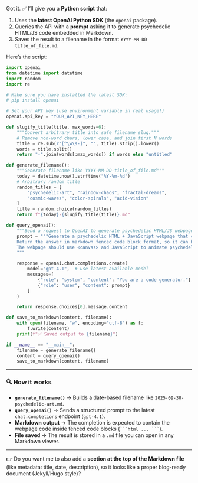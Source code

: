 
Got it. ✅
I’ll give you a **Python script** that:

1. Uses the **latest OpenAI Python SDK** (the `openai` package).
2. Queries the API with a **prompt** asking it to generate psychedelic HTML/JS code embedded in Markdown.
3. Saves the result to a filename in the format `YYYY-MM-DD-title_of_file.md`.

Here’s the script:

```python
import openai
from datetime import datetime
import random
import re

# Make sure you have installed the latest SDK:
# pip install openai

# Set your API key (use environment variable in real usage!)
openai.api_key = "YOUR_API_KEY_HERE"

def slugify_title(title, max_words=6):
    """Convert arbitrary title into safe filename slug."""
    # Remove non-word chars, lower case, and join first N words
    title = re.sub(r"[^\w\s-]", "", title).strip().lower()
    words = title.split()
    return "-".join(words[:max_words]) if words else "untitled"

def generate_filename():
    """Generate filename like YYYY-MM-DD-title_of_file.md"""
    today = datetime.now().strftime("%Y-%m-%d")
    # Arbitrary random title
    random_titles = [
        "psychedelic-art", "rainbow-chaos", "fractal-dreams",
        "cosmic-waves", "color-spirals", "acid-vision"
    ]
    title = random.choice(random_titles)
    return f"{today}-{slugify_title(title)}.md"

def query_openai():
    """Send a request to OpenAI to generate psychedelic HTML/JS webpage in Markdown."""
    prompt = """Generate a psychedelic HTML + JavaScript webpage that creates evolving colorful art.
    Return the answer in markdown fenced code block format, so it can be saved as a markdown file.
    The webpage should use <canvas> and JavaScript to animate psychedelic visuals.
    """

    response = openai.chat.completions.create(
        model="gpt-4.1",  # use latest available model
        messages=[
            {"role": "system", "content": "You are a code generator."},
            {"role": "user", "content": prompt}
        ]
    )

    return response.choices[0].message.content

def save_to_markdown(content, filename):
    with open(filename, "w", encoding="utf-8") as f:
        f.write(content)
    print(f"✅ Saved output to {filename}")

if __name__ == "__main__":
    filename = generate_filename()
    content = query_openai()
    save_to_markdown(content, filename)
```

---

### 🔍 How it works

* **`generate_filename()`** → Builds a date-based filename like `2025-09-30-psychedelic-art.md`.
* **`query_openai()`** → Sends a structured prompt to the latest `chat.completions` endpoint (`gpt-4.1`).
* **Markdown output** → The completion is expected to contain the webpage code inside fenced code blocks (` ```html ... ``` `).
* **File saved** → The result is stored in a `.md` file you can open in any Markdown viewer.

---

👉 Do you want me to also add a **section at the top of the Markdown file** (like metadata: title, date, description), so it looks like a proper blog-ready document (Jekyll/Hugo style)?

